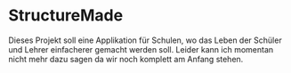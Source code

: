 # StructureMade
Dieses Projekt soll eine Applikation für Schulen, wo das Leben der Schüler und Lehrer einfacherer gemacht werden soll. Leider kann ich momentan nicht mehr dazu sagen da wir noch komplett am Anfang stehen.
